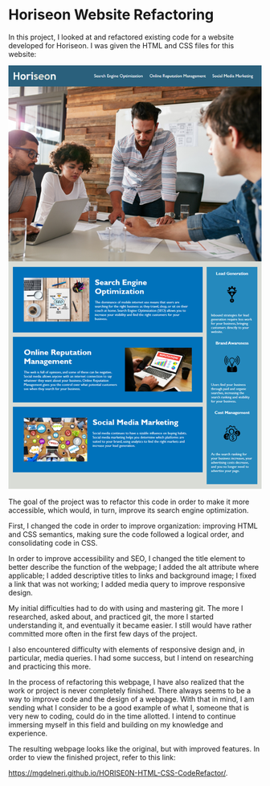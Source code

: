 # Horiseon Website Refactoring

In this project, I looked at and refactored existing code for a website developed for Horiseon. I was given the HTML and CSS files for this website:

![](./assets/images/01-html-css-git-homework-demo.png)

The goal of the project was to refactor this code in order to make it more accessible, which would, in turn, improve its search engine optimization. 

First, I changed the code in order to improve organization: improving HTML and CSS semantics, making sure the code followed a logical order, and consolidating code in CSS. 

In order to improve accessibility and SEO, I changed the title element to better describe the function of the webpage; I added the alt attribute where applicable; I added descriptive titles to links and background image; I fixed a link that was not working; I added media query to improve responsive design.

My initial difficulties had to do with using and mastering git. The more I researched, asked about, and practiced git, the more I started understanding it, and eventually it became easier. I still would have rather committed more often in the first few days of the project. 

I also encountered difficulty with elements of responsive design and, in particular, media queries. I had some success, but I intend on researching and practicing this more. 

In the process of refactoring this webpage, I have also realized that the work or project is never completely finished. There always seems to be a way to improve code and the design of a webpage. With that in mind, I am sending what I consider to be a good example of what I, someone that is very new to coding, could do in the time allotted. I intend to continue immersing myself in this field and building on my knowledge and experience. 

The resulting webpage looks like the original, but with improved features. 
In order to view the finished project, refer to this link: 

 https://mgdelneri.github.io/HORISE0N-HTML-CSS-CodeRefactor/.


